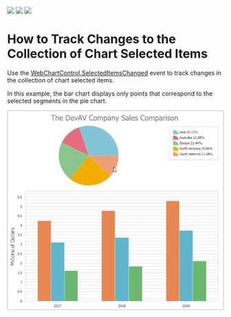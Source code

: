 <!-- default badges list -->
![](https://img.shields.io/endpoint?url=https://codecentral.devexpress.com/api/v1/VersionRange/237388980/19.2.5%2B)
[![](https://img.shields.io/badge/Open_in_DevExpress_Support_Center-FF7200?style=flat-square&logo=DevExpress&logoColor=white)](https://supportcenter.devexpress.com/ticket/details/T870806)
[![](https://img.shields.io/badge/📖_How_to_use_DevExpress_Examples-e9f6fc?style=flat-square)](https://docs.devexpress.com/GeneralInformation/403183)
<!-- default badges end -->
# How to Track Changes to the Collection of Chart Selected Items

Use the [WebChartControl.SelectedItemsChanged](https://docs.devexpress.com/AspNet/DevExpress.XtraCharts.Web.WebChartControl.SelectedItemsChanged) event to track changes in the collection of chart selected items.

In this example, the bar chart displays only points that correspond to the selected segments in the pie chart.

![](Images/selecteditems.png)
